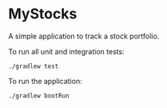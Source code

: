 # MyStocks

A simple application to track a stock portfolio.

To run all unit and integration tests:

`./gradlew test`

To run the application:

`./gradlew bootRun`